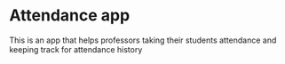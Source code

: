 # Attendance app

This is an app that helps professors taking their students attendance and keeping track for attendance history
